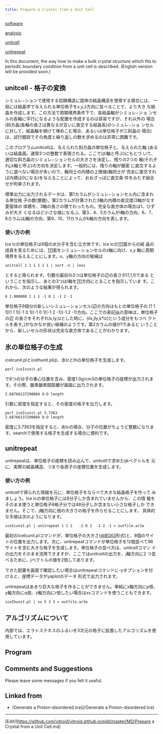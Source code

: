 ```yaml
---
title: Prepare a Crystal from a Unit Cell
---
```

[software](/software)

[analysis](/analysis)

[unitcell](/unitcell)

[unitrepeat](/unitrepeat)



In this document, the way how to make a bulk crystal structure which fits to periodic boundary condition from a unit cell is described. (English version will be provided soon.)


## unitcell - 格子の変換



シミュレ−ションで使用する初期構造に固体の結晶構造を使用する場合には、 一般には結晶学で与えられる単位格子をx,y,z方向に並べることで、より大き な結晶を作成します。この方法で周期境界条件下で、各結晶軸がシミュレ−ショ ンセルの各軸に平行になるような配置を作成するのは容易ですが、それ以外の 場合(斜方晶(各軸の長さは異なるが互いに直交する結晶系)のシミュレ−ショ ンセルに対して、結晶軸を傾けて埋めこむ場合、あるいは単位格子が三斜晶の 場合)は、試行錯誤でその角度と繰り返しの数を求めるのは非常に困難です。



このプログラムunitcellは、与えられた斜方晶の単位格子と、与えられた軸 (あるいは結晶面。通常3つの整数で表現される。ここではi軸と呼ぶ)にもとづ いて、適切な斜方晶のシミュレ−ションセルの大きさを決定し、残りの2つの 軸(それぞれj,k軸と呼ぶ)の方向を決定します。一般的には、残りの軸が厳密 に直交するように選べない場合が多いので、軸同士の内積の上限値(軸同士が 完全に直交すれば内積は0になる)を与えることによって、おおざっぱに直交条 件をみたす組合せが列挙されます。



標準出力に出力されるデータは、第1カラムがシミュレ−ションセル内に含まれる単位格 子の数(整数)、第2カラムが計算された3軸の内積の直交度(3軸がなす菱面体の 体積を、3軸の長さの積でわったもの。完全な直方体の場合は1、ひずみが大き くなるほど小さな値になる。)、第3、4、5カラムがi軸の方向、6、7、 8カラムはj軸の方向、第9、10、11カラムがk軸の方向を表します。




### 使い方の例



Ice Icの単位格子は8個の水分子を含む立方体です。Ice Icの[111](111)面からの結 晶の成長を見るためには、[111](111)面をシミュレ−ションセルのz軸に向け、x,y 軸に周期境界を与えることにします。x、y軸の方向の候補は





```
unitcell 1 1 1 1 1 1 | sort -n | less
```


とすると得られます。引数の最初の3つは単位格子の辺の長さが(1,1,1)である ということを指示し、あとの3つはi軸を[111](111)方向にとることを指示していま す。これから、次のような結果が得られます。





```
6 1.000000 1 1 1 -1 0 1 -1 2 -1
```


単位格子6個分の新しいシミュレ−ションセル(辺の方向はもとの単位格子の [1 1 1](1 1 1)[-1 0 1](-1 0 1)[-1 2 -1](-1 2 -1)方向。ここでの表記[ijk](ijk)の意味は、単位格子の辺 の長さをそれぞれlx,ly,lzとした時に、(i*lx,j*ly,k*lz)という成分をもつベ クトルを表す。)がなかなか良い候補のようです。第2カラムの値が1であると いうことから、新しいセルの形状は完全な直方体であることがわかります。




## 氷の単位格子の生成

iceIcunit.plとiceIhunit.plは、氷IcとIhの単位格子を生成します。

```
perl iceIcunit.pl
```
で8つの分子の重心位置を含み、密度1.0g/cm3の単位格子の座標が出力されます。その際、酸素酸素間距離が画面に出力されます。

```
2.68766137290804 O-O length
```


引数に密度を指定すると、その密度の格子を出力します。

```
perl iceIcunit.pl 3.7363
2.68766137290804 O-O length
```
密度に3.7363を指定すると、氷Icの場合、分子の位置がちょうど整数になります。searchで使用する格子を生成する場合に便利です。


## unitrepeat



unitrepeatは、単位格子の座標を読み込んで、unitcellで求めたijkベクトルを 元に、実際の結晶構造、つまり各原子の座標位置を生成します。




### 使い方の例



unitcellで得られた情報を元に、単位格子をならべて大きな結晶格子を作って みましょう。Ice Icの単位格子には8分子しか含まれていませんから、この情 報をそのまま使うと単位格子6格子分では48分子しか含まない小さな格子しか できません。そこで、j軸方向に倍の大きさの格子を作らせることにします。 具体的な手順は次のようになります。





```
iceIcunit.pl | unitrepeat 1 1 1   -2 0 2  -1 2 -1 > outfile.ar3a
```


最初のiceIcunit.plコマンドが、単位格子の大きさ([@BOX3](/@BOX3)形式)と、8個のサイ トの位置を出力します。次に、unitrepeatコマンドが単位格子を12個並べて96 サイトを含む大きな格子を生成します。単位格子の並べ方は、unitcellコマン ドの出力をそのまま流用できますが、ここではunitcellの出力を、j軸方向に2 つ並べるために、jベクトルの値を2倍してあります。



できた配置を画面で確認したい場合はunitrepeatコマンドに-yオプションを付 けると、座標データがyaplotのデータ 形式で出力されます。



unitrepeatはあまり巨大な格子を作ることができません。単純にx軸方向にp倍、y軸方向にq倍、z軸方向にr倍したい場合はxxコマンドを使うこともできます。

```
iceIhunit.pl | xx 5 3 3 > outfile.ar3a
```


<!-- !氷の場合 -->
<!-- 得られた酸素位置に対して、水素結合を定義し、プロトンディスオーダ氷を作るには、[matto](/matto)/ProtonXferMCに含まれるpdiceを使ってください。 -->



## アルゴリズムについて



内部では、エラトステネスのふるいを3次元の格子に拡張したアルゴリズムを使 用しています。


## Program

[](unitcell.tar.gz)






## Comments and Suggestions

Please leave some messages if you felt it useful.

<!--  -->






## Linked from

* [Generate a Proton-disordered Ice](/Generate a Proton-disordered Ice)


----
[Edit](https://github.com/vitroid/vitroid.github.io/edit/master/MD/Prepare a Crystal from a Unit Cell.md)
